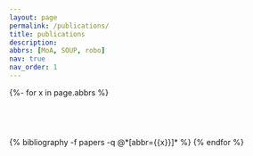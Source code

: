 ```yaml
---
layout: page
permalink: /publications/
title: publications
description: 
abbrs: [MoA, SOUP, robo]
nav: true
nav_order: 1
---
```

<!-- _pages/publications.md -->
<div class="publications">

{%- for x in page.abbrs %}
  <h2 class="year"> &nbsp </h2>
  {% bibliography -f papers -q @*[abbr={{x}}]* %}
{% endfor %}

</div>
